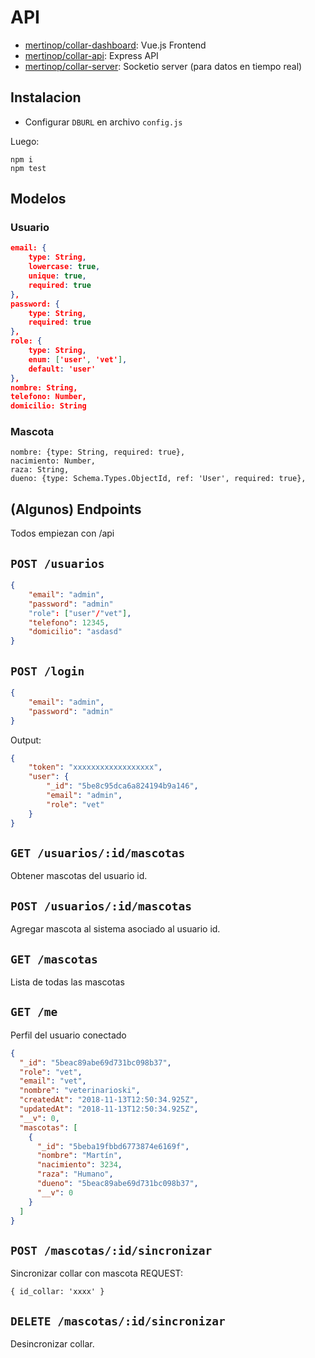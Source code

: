 # API
- [mertinop/collar-dashboard](https://github.com/mertinop/collar-dashboard): Vue.js Frontend
- [mertinop/collar-api](https://github.com/mertinop/collar-api): Express API
- [mertinop/collar-server](https://github.com/mertinop/collar-server): Socketio server (para datos en tiempo real)

## Instalacion
 - Configurar `DBURL` en archivo `config.js`
 
 Luego:
```
npm i
npm test
```

## Modelos
### Usuario
```json
email: {
    type: String,
    lowercase: true,
    unique: true,
    required: true
},
password: {
    type: String,
    required: true
},
role: {
    type: String,
    enum: ['user', 'vet'],
    default: 'user'
},
nombre: String,
telefono: Number,
domicilio: String
```
### Mascota
```
nombre: {type: String, required: true},
nacimiento: Number,
raza: String,
dueno: {type: Schema.Types.ObjectId, ref: 'User', required: true},
```

## (Algunos) Endpoints
Todos empiezan con /api

## `POST /usuarios`
```json
{
    "email": "admin",
    "password": "admin"
    "role": ["user"/"vet"],
    "telefono": 12345,
    "domicilio": "asdasd"
}

```
## `POST /login`

```json
{
    "email": "admin",
    "password": "admin"
}
```
Output:
```json
{
    "token": "xxxxxxxxxxxxxxxxxx",
    "user": {
        "_id": "5be8c95dca6a824194b9a146",
        "email": "admin",
        "role": "vet"
    }
}
```
## `GET /usuarios/:id/mascotas`
 Obtener mascotas del usuario id.
## `POST /usuarios/:id/mascotas`
Agregar mascota al sistema asociado al usuario id.
## `GET /mascotas`
Lista de todas las mascotas

## `GET /me`
Perfil del usuario conectado
```json
{
  "_id": "5beac89abe69d731bc098b37",
  "role": "vet",
  "email": "vet",
  "nombre": "veterinarioski",
  "createdAt": "2018-11-13T12:50:34.925Z",
  "updatedAt": "2018-11-13T12:50:34.925Z",
  "__v": 0,
  "mascotas": [
    {
      "_id": "5beba19fbbd6773874e6169f",
      "nombre": "Martín",
      "nacimiento": 3234,
      "raza": "Humano",
      "dueno": "5beac89abe69d731bc098b37",
      "__v": 0
    }
  ]
}
```
## `POST /mascotas/:id/sincronizar`
Sincronizar collar con mascota
REQUEST:
```
{ id_collar: 'xxxx' }
```
## `DELETE /mascotas/:id/sincronizar`
Desincronizar collar.